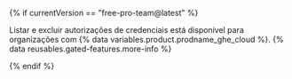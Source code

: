 {% if currentVersion == "free-pro-team@latest" %}

Listar e excluir autorizações de credenciais está disponível para organizações com {% data variables.product.prodname_ghe_cloud %}. {% data reusables.gated-features.more-info %}

{% endif %}
